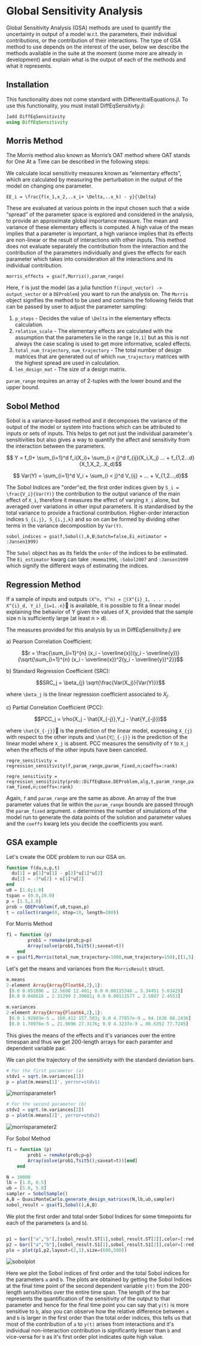 # Global Sensitivity Analysis

Global Sensitivity Analysis (GSA) methods are used to quantify the uncertainty in
output of a model w.r.t. the parameters, their individual contributions, or the
contribution of their interactions. The type of GSA method to use depends on
the interest of the user, below we describe the methods available in the suite
at the moment (some more are already in development) and explain what is
the output of each of the methods and what it represents.

## Installation

This functionality does not come standard with DifferentialEquations.jl.
To use this functionality, you must install DiffEqSensitivty.jl:

```julia
]add DiffEqSensitivity
using DiffEqSensitivity
```

## Morris Method

The Morris method also known as Morris’s OAT method where OAT stands for
One At a Time can be described in the following steps:

We calculate local sensitivity measures known as “elementary effects”,
which are calculated by measuring the perturbation in the output of the
model on changing one parameter.

``EE_i = \frac{f(x_1,x_2,..x_i+ \Delta,..x_k) - y}{\Delta}``

These are evaluated at various points in the input chosen such that a wide
“spread” of the parameter space is explored and considered in the analysis,
to provide an approximate global importance measure. The mean and variance of
these elementary effects is computed. A high value of the mean implies that
a parameter is important, a high variance implies that its effects are
non-linear or the result of interactions with other inputs. This method
does not evaluate separately the contribution from the
interaction and the contribution of the parameters individually and gives the
effects for each parameter which takes into consideration all the interactions and its
individual contribution.

`morris_effects = gsa(f,Morris(),param_range)`


Here, `f` is just the model (as a julia function 
`f(input_vector) -> output_vector` or a `DEProblem`) you want to
run the analysis on. The `Morris` object signifies the method to be used and contains
the following fields that can be passed by user to adjust the parameter sampling:

  1. `p_steps` - Decides the value of ``\Delta`` in the elementary effects calculation.
  2. `relative_scale` - The elementary effects are calculated with the assumption that
the parameters lie in the range `[0,1]` but as this is not always the case
scaling is used to get more informative, scaled effects.
  3. `total_num_trajectory`, `num_trajectory` - The total number of design matrices that are 
  generated out of which `num_trajectory` matrices with the highest spread are used in calculation.
  4. `len_design_mat` - The size of a design matrix.

  `param_range` requires an array of 2-tuples with the lower bound
and the upper bound.

## Sobol Method

Sobol is a variance-based method and it decomposes the variance of the output of
the model or system into fractions which can be attributed to inputs or sets
of inputs. This helps to get not just the individual parameter's sensitivities
but also gives a way to quantify the affect and sensitivity from
the interaction between the parameters.

```math
 Y = f_0+ \sum_{i=1}^d f_i(X_i)+ \sum_{i < j}^d f_{ij}(X_i,X_j) ... + f_{1,2...d}(X_1,X_2,..X_d)
```

```math
 Var(Y) = \sum_{i=1}^d V_i + \sum_{i < j}^d V_{ij} + ... + V_{1,2...,d}
```

The Sobol Indices are "order"ed, the first order indices given by ``S_i = \frac{V_i}{Var(Y)}``
the contribution to the output variance of the main effect of `` X_i ``, therefore it
measures the effect of varying `` X_i `` alone, but averaged over variations
in other input parameters. It is standardised by the total variance to provide a fractional contribution.
Higher-order interaction indices `` S_{i,j}, S_{i,j,k} `` and so on can be formed
by dividing other terms in the variance decomposition by `` Var(Y) ``.

`sobol_indices = gsa(f,Sobol(),A,B;batch=false,Ei_estimator = :Jansen1999)`

The `Sobol` object has as its fields the `order` of the indices to be estimated. 
The `Ei_estimator` kwarg can take `:Homma1996`, `:Sobol2007` and `:Jansen1999` 
which signify the different ways of estimating the indices.   

## Regression Method

If a sample of inputs and outputs `` (X^n, Y^n) = 􏰀(X^{i}_1, . . . , X^{i}_d, Y_i)_{i=1..n} ``􏰁
is available, it is possible to fit a linear model explaining the behavior of Y given the
values of X, provided that the sample size n is sufficiently large (at least n > d).

The measures provided for this analysis by us in DiffEqSensitivity.jl are

  a) Pearson Correlation Coefficient:

```math
r = \frac{\sum_{i=1}^{n} (x_i - \overline{x})(y_i - \overline{y})}{\sqrt{\sum_{i=1}^{n} (x_i - \overline{x})^2(y_i - \overline{y})^2}}
```

  b) Standard Regression Coefficient (SRC):

```math
SRC_j = \beta_{j} \sqrt{\frac{Var(X_j)}{Var(Y)}}
```

  where ``\beta_j`` is the linear regression coefficient associated to $X_j$.

  c) Partial Correlation Coefficient (PCC):

```math
PCC_j = \rho(X_j - \hat{X_{-j}},Y_j - \hat{Y_{-j}})
```

  where ``\hat{X_{-j}}``􏰈 is the prediction of the linear model, expressing ``X_{j}``
  with respect to the other inputs and ``\hat{Y􏰈_{-j}}`` is the prediction of the
  linear model where ``X_j`` is absent. PCC measures the sensitivity of ``Y`` to
  ``X_j`` when the effects of the other inputs have been canceled.

`regre_sensitivity = regression_sensitivity(f,param_range,param_fixed,n;coeffs=:rank)`

`regre_sensitivity = regression_sensitivity(prob::DiffEqBase.DEProblem,alg,t,param_range,param_fixed,n;coeffs=:rank)`

Again, `f` and `param_range` are the same as above. An array of the true parameter values
that lie within the `param_range` bounds are passed through the `param_fixed` argument.
`n` determines the number of simulations of the model run to generate the data points
of the solution and parameter values and the `coeffs` kwarg lets you decide the
coefficients you want.

## GSA example

Let's create the ODE problem to run our GSA on.

```julia
function f(du,u,p,t)
  du[1] = p[1]*u[1] - p[2]*u[1]*u[2]
  du[2] = -3*u[2] + u[1]*u[2]
end
u0 = [1.0;1.0]
tspan = (0.0,10.0)
p = [1.5,1.0]
prob = ODEProblem(f,u0,tspan,p)
t = collect(range(0, stop=10, length=200))
```
For Morris Method

```julia
f1 = function (p)
        prob1 = remake(prob;p=p)
        Array(solve(prob1,Tsit5();saveat=t))
    end
m = gsa(f1,Morris(total_num_trajectory=1000,num_trajectory=150),[[1,5],[0.5,5]])
```
Let's get the means and variances from the `MorrisResult` struct.

```julia
m.means
2-element Array{Array{Float64,2},1}:
 [0.0 0.051096 … 12.5698 12.401; 0.0 0.00115346 … 5.34451 5.63429]
 [0.0 0.048616 … 2.31299 2.39601; 0.0 0.00111577 … 2.5087 2.4553] 

m.variances
2-element Array{Array{Float64,2},1}:
 [0.0 1.92803e-5 … 160.412 157.503; 0.0 4.77857e-9 … 84.1636 88.2436]
 [0.0 1.70976e-5 … 21.9696 27.3176; 0.0 4.3237e-9 … 86.6352 77.7245] 
```
This gives the means of the effects and it's variances over the entire timespan and thus we get 200-length
arrays for each paramter and dependent variable pair.

We can plot the trajectory of the sensitivity with the standard deviation bars.
```julia
# For the first parameter (a)
stdv1 = sqrt.(m.variances[1])
p = plot(m.means[1]', yerror=stdv1)
```
![morrisparameter1](../assets/morris1.png)

```julia
# For the second parameter (b)
stdv2 = sqrt.(m.variances[2])
p = plot(m.means[2]', yerror=stdv2)
```
![morrisparameter2](../assets/morris2.png)

For Sobol Method

```julia
f1 = function (p)
        prob1 = remake(prob;p=p)
        Array(solve(prob1,Tsit5();saveat=t))[end]
    end

N = 10000
lb = [1.0, 0.5]
ub = [5.0, 5.0]
sampler = SobolSample()
A,B = QuasiMonteCarlo.generate_design_matrices(N,lb,ub,sampler)
sobol_result = gsa(f1,Sobol(),A,B)
```

We plot the first order and total order Sobol Indices for some timepoints for each of the parameters (`a` and `b`).

```julia

p1 = bar(["a","b"],[sobol_result.ST[1],sobol_result.ST[2]],color=[:red,:blue],title="Total Order Indices",legend=false)
p2 = bar(["a","b"],[sobol_result.S1[1],sobol_result.S1[2]],color=[:red,:blue],title="First Order Indices",legend=false)
plo = plot(p1,p2,layout=(2,1),size=(600,500))

```
![sobolplot](../assets/sobolbars.png)

Here we plot the Sobol indices of first order and the total Sobol indices for the parameters `a` and `b`. The plots are obtained by getting the Sobol Indices at the final time point of the second dependent variable `y(t)` from the 200-length sensitivities over the entire time span. The length of the bar represents the quantification of the sensitivity of the output to that parameter and hence for the final time point you can say that `y(t)` is more sensitive to `b`, also you can observe how the relative difference between `a` and `b` is larger in the first order than the total order indices, this tells us that most of the contribution of `a` to `y(t)` arises from interactions and it's individual non-interaction contribution is significantly lesser than `b` and vice-versa for `b` as it's first order plot indicates quite high value.
